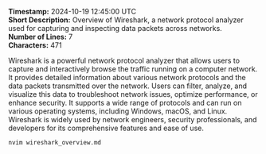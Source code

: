 **Timestamp:** 2024-10-19 12:45:00 UTC  
**Short Description:** Overview of Wireshark, a network protocol analyzer used for capturing and inspecting data packets across networks.  
**Number of Lines:** 7  
**Characters:** 471  

Wireshark is a powerful network protocol analyzer that allows users to capture and interactively browse the traffic running on a computer network. It provides detailed information about various network protocols and the data packets transmitted over the network. Users can filter, analyze, and visualize this data to troubleshoot network issues, optimize performance, or enhance security. It supports a wide range of protocols and can run on various operating systems, including Windows, macOS, and Linux. Wireshark is widely used by network engineers, security professionals, and developers for its comprehensive features and ease of use.

```bash
nvim wireshark_overview.md
```
